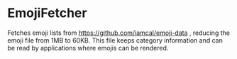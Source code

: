 # EmojiFetcher

Fetches emoji lists from https://github.com/iamcal/emoji-data , reducing the emoji file from 1MB to 60KB.
This file keeps category information and can be read by applications where emojis can be rendered.
